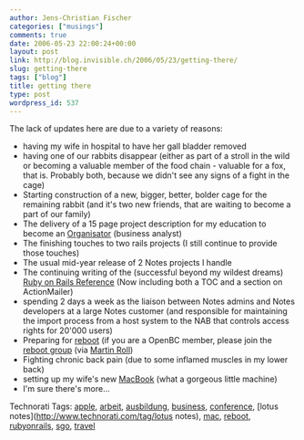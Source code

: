 ```yaml
---
author: Jens-Christian Fischer
categories: ["musings"]
comments: true
date: 2006-05-23 22:00:24+00:00
layout: post
link: http://blog.invisible.ch/2006/05/23/getting-there/
slug: getting-there
tags: ["blog"]
title: getting there
type: post
wordpress_id: 537
---
```


The lack of updates here are due to a variety of reasons:

 * having my wife in hospital to have her gall bladder removed
 * having one of our rabbits disappear (either as part of a stroll in the wild or becoming a valuable member of the food chain - valuable for a fox, that is. Probably both, because we didn't see any signs of a fight in the cage)
 * Starting construction of a new, bigger, better, bolder cage for the remaining rabbit (and it's two new friends, that are waiting to become a part of our family)
 * The delivery of a 15 page project description for my education to become an [Organisator][1] (business analyst)
 * The finishing touches to two rails projects (I still continue to provide those touches)
 * The usual mid-year release of 2 Notes projects I handle
 * The continuing writing of the (successful beyond my wildest dreams) [Ruby on Rails Reference][2] (Now including both a TOC and a section on ActionMailer)
 * spending 2 days a week as the liaison between Notes admins and Notes developers at a large Notes customer (and responsible for maintaining the import process from a host system to the NAB that controls access rights for 20'000 users)
 * Preparing for [reboot][3] (if you are a OpenBC member, please join the [reboot group][4] (via [Martin Roll][5])
 * Fighting chronic back pain (due to some inflamed muscles in my lower back)
 * setting up my wife's new [MacBook][6] (what a gorgeous little machine)
 * I'm sure there's more...

[1]: http://195.243.121.239/training/ausbildung/organisation/index.htm
[2]: blog.invisible.ch/2006/05/01/ruby-on-rails-reference/
[3]: http://reboot.dk/
[4]: https://www.openbc.com/net/reboot/
[5]: http://www.roell.net/weblog/archiv/2006/05/22/reboot_openbc.shtml
[6]: http://www.apple.com/macbook/gallery/


Technorati Tags: [apple](http://www.technorati.com/tag/apple), [arbeit](http://www.technorati.com/tag/arbeit), [ausbildung](http://www.technorati.com/tag/ausbildung), [business](http://www.technorati.com/tag/business), [conference](http://www.technorati.com/tag/conference), [lotus notes](http://www.technorati.com/tag/lotus notes), [mac](http://www.technorati.com/tag/mac), [reboot](http://www.technorati.com/tag/reboot), [rubyonrails](http://www.technorati.com/tag/rubyonrails), [sgo](http://www.technorati.com/tag/sgo), [travel](http://www.technorati.com/tag/travel)
